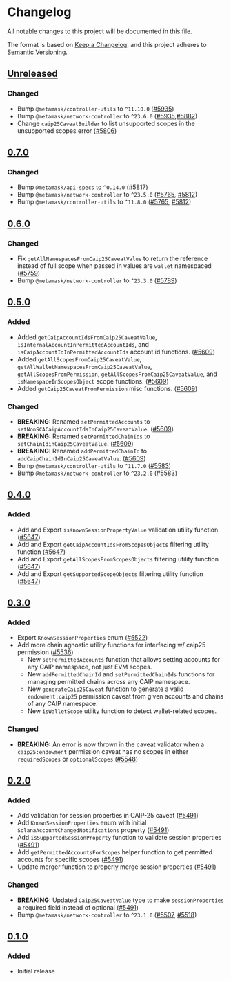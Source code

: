 # Changelog

All notable changes to this project will be documented in this file.

The format is based on [Keep a Changelog](https://keepachangelog.com/en/1.0.0/),
and this project adheres to [Semantic Versioning](https://semver.org/spec/v2.0.0.html).

## [Unreleased]

### Changed

- Bump `@metamask/controller-utils` to `^11.10.0` ([#5935](https://github.com/MetaMask/core/pull/5935))
- Bump `@metamask/network-controller` to `^23.6.0` ([#5935](https://github.com/MetaMask/core/pull/5935),[#5882](https://github.com/MetaMask/core/pull/5882))
- Change `caip25CaveatBuilder` to list unsupported scopes in the unsupported scopes error ([#5806](https://github.com/MetaMask/core/pull/5806))

## [0.7.0]

### Changed

- Bump `@metamask/api-specs` to `^0.14.0` ([#5817](https://github.com/MetaMask/core/pull/5817))
- Bump `@metamask/network-controller` to `^23.5.0` ([#5765](https://github.com/MetaMask/core/pull/5765), [#5812](https://github.com/MetaMask/core/pull/5812))
- Bump `@metamask/controller-utils` to `^11.8.0` ([#5765](https://github.com/MetaMask/core/pull/5765), [#5812](https://github.com/MetaMask/core/pull/5812))

## [0.6.0]

### Changed

- Fix `getAllNamespacesFromCaip25CaveatValue` to return the reference instead of full scope when passed in values are `wallet` namespaced ([#5759](https://github.com/MetaMask/core/pull/5759))
- Bump `@metamask/network-controller` to `^23.3.0` ([#5789](https://github.com/MetaMask/core/pull/5789))

## [0.5.0]

### Added

- Added `getCaipAccountIdsFromCaip25CaveatValue`, `isInternalAccountInPermittedAccountIds`, and `isCaipAccountIdInPermittedAccountIds` account id functions. ([#5609](https://github.com/MetaMask/core/pull/5609))
- Added `getAllScopesFromCaip25CaveatValue`, `getAllWalletNamespacesFromCaip25CaveatValue`, `getAllScopesFromPermission`, `getAllScopesFromCaip25CaveatValue`, and `isNamespaceInScopesObject`
  scope functions. ([#5609](https://github.com/MetaMask/core/pull/5609))
- Added `getCaip25CaveatFromPermission` misc functions. ([#5609](https://github.com/MetaMask/core/pull/5609))

### Changed

- **BREAKING:** Renamed `setPermittedAccounts` to `setNonSCACaipAccountIdsInCaip25CaveatValue`. ([#5609](https://github.com/MetaMask/core/pull/5609))
- **BREAKING:** Renamed `setPermittedChainIds` to `setChainIdinCaip25CaveatValue`. ([#5609](https://github.com/MetaMask/core/pull/5609))
- **BREAKING:** Renamed `addPermittedChainId` to `addCaipChainIdInCaip25CaveatValue`. ([#5609](https://github.com/MetaMask/core/pull/5609))
- Bump `@metamask/controller-utils` to `^11.7.0` ([#5583](https://github.com/MetaMask/core/pull/5583))
- Bump `@metamask/network-controller` to `^23.2.0` ([#5583](https://github.com/MetaMask/core/pull/5583))

## [0.4.0]

### Added

- Add and Export `isKnownSessionPropertyValue` validation utility function ([#5647](https://github.com/MetaMask/core/pull/5647))
- Add and Export `getCaipAccountIdsFromScopesObjects` filtering utility function ([#5647](https://github.com/MetaMask/core/pull/5647))
- Add and Export `getAllScopesFromScopesObjects` filtering utility function ([#5647](https://github.com/MetaMask/core/pull/5647))
- Add and Export `getSupportedScopeObjects` filtering utility function ([#5647](https://github.com/MetaMask/core/pull/5647))

## [0.3.0]

### Added

- Export `KnownSessionProperties` enum ([#5522](https://github.com/MetaMask/core/pull/5522))
- Add more chain agnostic utility functions for interfacing w/ caip25 permission ([#5536](https://github.com/MetaMask/core/pull/5536))
  - New `setPermittedAccounts` function that allows setting accounts for any CAIP namespace, not just EVM scopes.
  - New `addPermittedChainId` and `setPermittedChainIds` functions for managing permitted chains across any CAIP namespace.
  - New `generateCaip25Caveat` function to generate a valid `endowment:caip25` permission caveat from given accounts and chains of any CAIP namespace.
  - New `isWalletScope` utility function to detect wallet-related scopes.

### Changed

- **BREAKING:** An error is now thrown in the caveat validator when a `caip25:endowment` permission caveat has no scopes in either `requiredScopes` or `optionalScopes` ([#5548](https://github.com/MetaMask/core/pull/5548))

## [0.2.0]

### Added

- Add validation for session properties in CAIP-25 caveat ([#5491](https://github.com/MetaMask/core/pull/5491))
- Add `KnownSessionProperties` enum with initial `SolanaAccountChangedNotifications` property ([#5491](https://github.com/MetaMask/core/pull/5491))
- Add `isSupportedSessionProperty` function to validate session properties ([#5491](https://github.com/MetaMask/core/pull/5491))
- Add `getPermittedAccountsForScopes` helper function to get permitted accounts for specific scopes ([#5491](https://github.com/MetaMask/core/pull/5491))
- Update merger function to properly merge session properties ([#5491](https://github.com/MetaMask/core/pull/5491))

### Changed

- **BREAKING:** Updated `Caip25CaveatValue` type to make `sessionProperties` a required field instead of optional ([#5491](https://github.com/MetaMask/core/pull/5491))
- Bump `@metamask/network-controller` to `^23.1.0` ([#5507](https://github.com/MetaMask/core/pull/5507), [#5518](https://github.com/MetaMask/core/pull/5518))

## [0.1.0]

### Added

- Initial release

[Unreleased]: https://github.com/MetaMask/core/compare/@metamask/chain-agnostic-permission@0.7.0...HEAD
[0.7.0]: https://github.com/MetaMask/core/compare/@metamask/chain-agnostic-permission@0.6.0...@metamask/chain-agnostic-permission@0.7.0
[0.6.0]: https://github.com/MetaMask/core/compare/@metamask/chain-agnostic-permission@0.5.0...@metamask/chain-agnostic-permission@0.6.0
[0.5.0]: https://github.com/MetaMask/core/compare/@metamask/chain-agnostic-permission@0.4.0...@metamask/chain-agnostic-permission@0.5.0
[0.4.0]: https://github.com/MetaMask/core/compare/@metamask/chain-agnostic-permission@0.3.0...@metamask/chain-agnostic-permission@0.4.0
[0.3.0]: https://github.com/MetaMask/core/compare/@metamask/chain-agnostic-permission@0.2.0...@metamask/chain-agnostic-permission@0.3.0
[0.2.0]: https://github.com/MetaMask/core/compare/@metamask/chain-agnostic-permission@0.1.0...@metamask/chain-agnostic-permission@0.2.0
[0.1.0]: https://github.com/MetaMask/core/releases/tag/@metamask/chain-agnostic-permission@0.1.0

